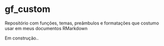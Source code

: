 # gf_custom
Repositório com funções, temas, preâmbulos e formatações que costumo usar em meus documentos RMarkdown


Em construção..
